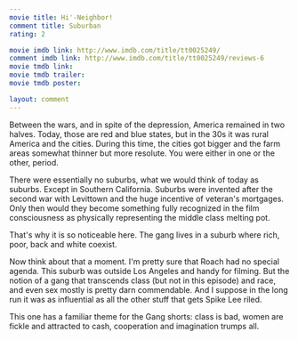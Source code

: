 ```yaml
---
movie title: Hi'-Neighbor!
comment title: Suburban
rating: 2

movie imdb link: http://www.imdb.com/title/tt0025249/
comment imdb link: http://www.imdb.com/title/tt0025249/reviews-6
movie tmdb link: 
movie tmdb trailer: 
movie tmdb poster: 

layout: comment
---
```


Between the wars, and in spite of the depression, America remained in two halves. Today, those are red and blue states, but in the 30s it was rural America and the cities. During this time, the cities got bigger and the farm areas somewhat thinner but more resolute. You were either in one or the other, period.

There were essentially no suburbs, what we would think of today as suburbs. Except in Southern California. Suburbs were invented after the second war with Levittown and the huge incentive of veteran's mortgages. Only then would they become something fully recognized in the film consciousness as physically representing the middle class melting pot.

That's why it is so noticeable here. The gang lives in a suburb where rich, poor, back and white coexist.

Now think about that a moment. I'm pretty sure that Roach had no special agenda. This suburb was outside Los Angeles and handy for filming. But the notion of a gang that transcends class (but not in this episode) and race, and even sex mostly is pretty darn commendable. And I suppose in the long run it was as influential as all the other stuff that gets Spike Lee riled.

This one has a familiar theme for the Gang shorts: class is bad, women are fickle and attracted to cash, cooperation and imagination trumps all.